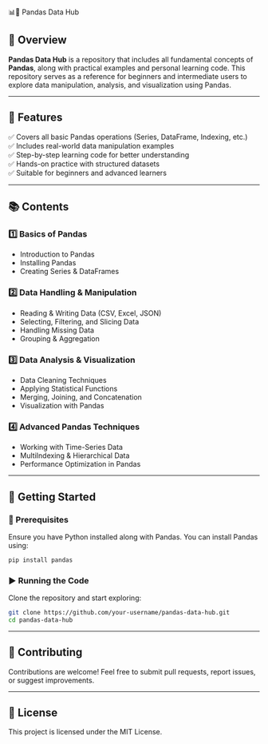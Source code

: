 📊🐼 Pandas Data Hub

## 📝 Overview  
**Pandas Data Hub** is a repository that includes all fundamental concepts of **Pandas**, along with practical examples and personal learning code. This repository serves as a reference for beginners and intermediate users to explore data manipulation, analysis, and visualization using Pandas.  

---

## 📌 Features  
✅ Covers all basic Pandas operations (Series, DataFrame, Indexing, etc.)  
✅ Includes real-world data manipulation examples  
✅ Step-by-step learning code for better understanding  
✅ Hands-on practice with structured datasets  
✅ Suitable for beginners and advanced learners  

---

## 📚 Contents  
### **1️⃣ Basics of Pandas**  
- Introduction to Pandas  
- Installing Pandas  
- Creating Series & DataFrames  

### **2️⃣ Data Handling & Manipulation**  
- Reading & Writing Data (CSV, Excel, JSON)  
- Selecting, Filtering, and Slicing Data  
- Handling Missing Data  
- Grouping & Aggregation  

### **3️⃣ Data Analysis & Visualization**  
- Data Cleaning Techniques  
- Applying Statistical Functions  
- Merging, Joining, and Concatenation  
- Visualization with Pandas  

### **4️⃣ Advanced Pandas Techniques**  
- Working with Time-Series Data  
- MultiIndexing & Hierarchical Data  
- Performance Optimization in Pandas  

---

## 🚀 Getting Started  
### **🔧 Prerequisites**  
Ensure you have Python installed along with Pandas. You can install Pandas using:  
```sh
pip install pandas
```

### **▶️ Running the Code**  
Clone the repository and start exploring:  
```sh
git clone https://github.com/your-username/pandas-data-hub.git
cd pandas-data-hub
```

---

## 🤝 Contributing  
Contributions are welcome! Feel free to submit pull requests, report issues, or suggest improvements.  

---

## 📜 License  
This project is licensed under the MIT License.  
